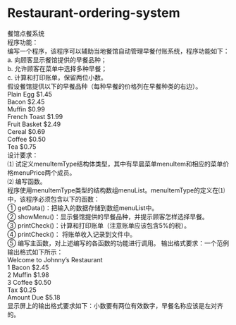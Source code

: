 # Restaurant-ordering-system
餐馆点餐系统  
程序功能：  
编写一个程序，该程序可以辅助当地餐馆自动管理早餐付账系统，程序功能如下：  
a.	向顾客显示餐馆提供的早餐品种；  
b.	允许顾客在菜单中选择多种早餐；  
c.	计算和打印账单，保留两位小数。  
假设餐馆提供以下的早餐品种（每种早餐的价格列在早餐种类的右边）。  
Plain Egg										$1.45  
Bacon        									$2.45  
Muffin											$0.99  
French Toast									$1.99  
Fruit Basket									$2.49  
Cereal											$0.69  
Coffee											$0.50  
Tea												$0.75  
设计要求：  
⑴ 试定义menuItemType结构体类型，其中有早晨菜单menuItem和相应的菜单价格menuPrice两个成员。  
⑵ 编写函数。  
程序使用menuItemType类型的结构数组menuList。menuItemType的定义在⑴中，该程序必须包含以下的函数：  
①	getData()：把输入的数据存储到数组menuList中。           
②	showMenu()：显示餐馆提供的早餐品种，并提示顾客怎样选择早餐。  
③	printCheck()：计算和打印账单（注意账单应该包含5%的税）。  
④	printCheck()： 将账单收入记录到文件中。  
⑤	编写主函数，对上述编写的各函数的功能进行调用。 
       输出格式要求：一个范例输出格式如下所示：  
Welcome to Johnny’s Restaurant  
1    Bacon        									$2.45  
2    Muffin										$1.98  
3    Coffee										$0.50  
Tax											$0.25  
Amount Due									$5.18  
显示屏上的输出格式要求如下：小数要有两位有效数字，早餐名称应该是左对齐的。  
